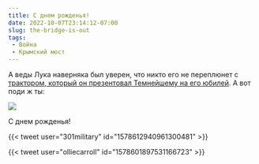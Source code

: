 ```yaml
---
title: С днем рожденья!
date: 2022-10-07T23:14:12-07:00
slug: the-bridge-is-out
tags:
 - Война
 - Крымский мост
---
```


А веды Лука наверняка был уверен, что никто его не переплюнет с [трактором,
который он презентовал Темнейшему на его юбилей][1]. А вот поди ж ты: 

[![](/2022/10/the-bridge-is-out-small.jpg)](/2022/10/the-bridge-is-out.jpg)

С днем рожденья!

{{< tweet user="301military" id="1578612940961300481" >}}

{{< tweet user="olliecarroll" id="1578601897531166723" >}}

<!--more-->

[1]: https://abcnews.go.com/International/wireStory/leader-belarus-gifts-putin-tractor-70th-birthday-91164866
